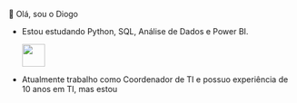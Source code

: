 👋 Olá, sou o Diogo

- Estou estudando Python, SQL, Análise de Dados e Power BI.

  <img src="https://cdn.jsdelivr.net/gh/devicons/devicon/icons/python/python-original-wordmark.svg"  width="40" height="40"/>
          

- Atualmente trabalho como Coordenador de TI e possuo experiência de 10 anos em TI, mas estou 







<!---
lopesdd/lopesdd is a ✨ special ✨ repository because its `README.md` (this file) appears on your GitHub profile.
You can click the Preview link to take a look at your changes.
--->


